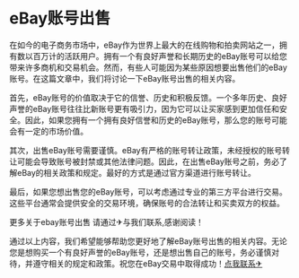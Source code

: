 # eBay账号出售

在如今的电子商务市场中，eBay作为世界上最大的在线购物和拍卖网站之一，拥有数以百万计的活跃用户。拥有一个有良好声誉和长期历史的eBay账号可以给您带来许多商机和交易机会。然而，有些人可能因为某些原因想要出售他们的eBay账号。在这篇文章中，我们将讨论一下eBay账号出售的相关内容。

首先，eBay账号的价值取决于它的信誉、历史和积极反馈。一个多年历史、良好声誉的eBay账号往往比新账号更有吸引力，因为它可以让买家感到更加信任和安全。因此，如果您拥有一个拥有良好信誉和历史的eBay账号，那么您的账号可能会有一定的市场价值。

其次，出售eBay账号需要谨慎。eBay有严格的账号转让政策，未经授权的账号转让可能会导致账号被封禁或其他法律问题。因此，在出售eBay账号之前，务必了解eBay的相关政策和规定。最好的方式是通过官方渠道进行账号转让。

最后，如果您想出售您的eBay账号，可以考虑通过专业的第三方平台进行交易。这些平台通常会提供安全的交易环境，确保账号的合法转让和买卖双方的权益。

更多关于ebay账号出售 请通过✈与我们联系,感谢阅读！

通过以上内容，我们希望能够帮助您更好地了解eBay账号出售的相关内容。无论您是想购买一个有良好声誉的eBay账号，还是想出售自己的账号，务必谨慎对待，并遵守相关的规定和政策。祝您在eBay交易中取得成功！[点我联系✈](https://u.G208.com)